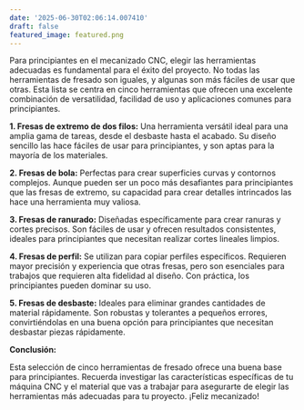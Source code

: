 ```yaml
---
date: '2025-06-30T02:06:14.007410'
draft: false
featured_image: featured.png
---
```


Para principiantes en el mecanizado CNC, elegir las herramientas adecuadas es fundamental para el éxito del proyecto. No todas las herramientas de fresado son iguales, y algunas son más fáciles de usar que otras. Esta lista se centra en cinco herramientas que ofrecen una excelente combinación de versatilidad, facilidad de uso y aplicaciones comunes para principiantes.

**1. Fresas de extremo de dos filos:** Una herramienta versátil ideal para una amplia gama de tareas, desde el desbaste hasta el acabado. Su diseño sencillo las hace fáciles de usar para principiantes, y son aptas para la mayoría de los materiales.

**2. Fresas de bola:** Perfectas para crear superficies curvas y contornos complejos. Aunque pueden ser un poco más desafiantes para principiantes que las fresas de extremo, su capacidad para crear detalles intrincados las hace una herramienta muy valiosa.

**3. Fresas de ranurado:** Diseñadas específicamente para crear ranuras y cortes precisos. Son fáciles de usar y ofrecen resultados consistentes, ideales para principiantes que necesitan realizar cortes lineales limpios.

**4. Fresas de perfil:** Se utilizan para copiar perfiles específicos. Requieren mayor precisión y experiencia que otras fresas, pero son esenciales para trabajos que requieren alta fidelidad al diseño. Con práctica, los principiantes pueden dominar su uso.

**5. Fresas de desbaste:** Ideales para eliminar grandes cantidades de material rápidamente. Son robustas y tolerantes a pequeños errores, convirtiéndolas en una buena opción para principiantes que necesitan desbastar piezas rápidamente.


**Conclusión:**

Esta selección de cinco herramientas de fresado ofrece una buena base para principiantes. Recuerda investigar las características específicas de tu máquina CNC y el material que vas a trabajar para asegurarte de elegir las herramientas más adecuadas para tu proyecto. ¡Feliz mecanizado!